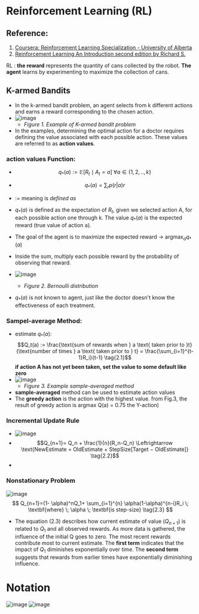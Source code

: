 # Reinforcement Learning (RL)
## Reference:
1. [Coursera: Reinforcement Learning Specialization - University of Alberta](https://www.coursera.org/programs/faculty-program-qaslr/specializations/reinforcement-learning) 
2. [Reinforcement Learning An Introduction second edition by Richard S.](https://d3c33hcgiwev3.cloudfront.net/Ph9QFZnEEemRfw7JJ0OZYA_808e8e7d9a544e1eb31ad11069d45dc4_RLbook2018.pdf?Expires=1711065600&Signature=acE3T19e2QKi6gu7CNwLkEDh2PbkTR8Z20V163Vn4-tVDXviK4G24oYbuIwkFIR~dcZXEgvGcgdBLk8kIuPf-YtWJ3JZqGaJ1quuCMQXKnO2au1NfTqSJCwfNLaYcud6Mxpmk7DU3Nq6EIcgCBI3cn6-wE1WYtEsH5Mo9uBdJdE_&Key-Pair-Id=APKAJLTNE6QMUY6HBC5A)

RL	: **the reward** represents the quantity of cans collected by the robot. **The agent** learns by experimenting to maximize the collection of cans.

## K-armed Bandits
-  In the k-armed bandit problem, an agent selects from k different actions and earns a reward corresponding to the chosen action. 
- ![image](https://hackmd.io/_uploads/r11uO4dRa.png)
	- *Figure 1. Example of K-armed bandit problem*
- In the examples, determining the optimal action for a doctor requires defining the value associated with each possible action. These values are referred to as **action values**. 
### **action values Function:** 
- $$ q_*(a) := \mathbb{E}[R_t \mid A_t = a] \; \forall a \in \{1,2,..,k\}  $$
- $$  q_*(a) = \sum_r p(r|a)r \tag{2.0}$$ 
- := meaning is *defined as* 
- $q_*(a)$ is defined as the expectation of $R_t$, given we selected action A, for each possible action one through k. The value $q_*(a)$ is the expected reward  (true value of action a).
- The goal of the agent is to maximize the expected reward &rarr; $\operatorname{argmax}_{a} q_*(a)$
- Inside the sum, multiply each possible reward by the probability of observing that reward.
	
- ![image](https://hackmd.io/_uploads/Hy1zu4u0p.png)
	- *Figure 2. Bernoulli distribution*
- $q_*(a)$ is not known to agent, just like the doctor doesn't know the effectiveness of each treatment.
### **Sampel-average Method:**
- estimate  $q_*(a)$: $$Q_t(a) := \frac{\text{sum of rewards when } a \text{ taken prior to }t} {\text{number of times } a \text{ taken prior to } t} = \frac{\sum_{i=1}^{t-1}R_i}{t-1} \tag{2.1}$$
**if action A has not yet been taken, set the value to some default like zero**
- ![image](https://hackmd.io/_uploads/BJxUgxhFRa.png)
	- *Figure 3. Example sample-averaged method*
- **sample-averaged** method can be used to estimate action values
- The **greedy action** is the action with the highest value. from Fig.3, the result of greedy action is argmax Q(a) = 0.75 the Y-action)
###  Incremental Update Rule
- ![image](https://hackmd.io/_uploads/rkVNfnYC6.png)
- $$Q_{n+1}= Q_n + \frac{1}{n}(R_n-Q_n) \Leftrightarrow \text{NewEstimate = OldEstimate + StepSize[Target − OldEstimate]} \tag{2.2}$$
- 
###  Nonstationary Problem
![image](https://hackmd.io/_uploads/HJRCcnYCT.png)
 $$ Q_{n+1}=(1- \alpha)^nQ_1+ \sum_{i=1}^{n} \alpha(1-\alpha)^{n-i}R_i \; \textbf{where} \; \alpha \;  \textbf{is step-size} \tag{2.3} $$
- The equation (2.3) describes how current estimate of value $(Q_{n+1})$ is related to $Q_1$ and all observed rewards. As more data is gathered, the influence of the initial Q goes to zero. The most recent rewards contribute most to current estimate. The **first term** indicates that the impact of $Q_1$ diminishes exponentially over time. The **second term** suggests that rewards from earlier times have exponentially diminishing influence.
# Notation
![image](https://hackmd.io/_uploads/ry5OvddA6.png)
![image](https://hackmd.io/_uploads/ry0FD__Ra.png)
